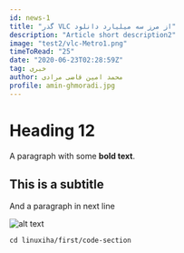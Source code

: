 ```yaml
---
id: news-1
title: "گذر VLC از مرز سه میلیارد دانلود"
description: "Article short description2"
image: "test2/vlc-Metro1.png"
timeToRead: "25"
date: "2020-06-23T02:28:59Z"
tag: خبری
author: محمد امین قاضی مرادی
profile: amin-ghmoradi.jpg
---
```


# Heading 12

A paragraph with some **bold text**.

## This is a subtitle

And a paragraph in next line

![alt text](/test2/vlc-Metro1.png)

```
cd linuxiha/first/code-section
```